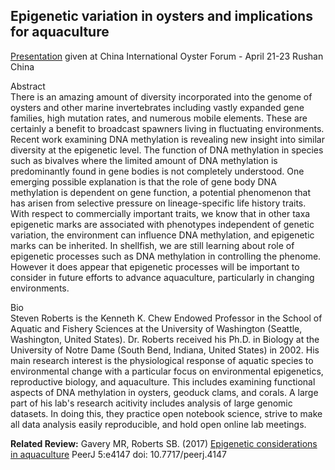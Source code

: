 

## Epigenetic variation in oysters and implications for aquaculture


[Presentation](https://github.com/sr320/talk-Rushan-2018/blob/master/2018-Rushan-Roberts.pdf) given at China International Oyster Forum - April 21-23 Rushan China


Abstract         
There is an amazing amount of diversity incorporated into the genome of oysters and other marine invertebrates including vastly expanded gene families, high mutation rates, and numerous mobile elements. These are certainly a benefit to broadcast spawners living in fluctuating environments. Recent work examining DNA methylation is revealing new insight into similar diversity at the epigenetic level. The function of DNA methylation in species such as bivalves where the limited amount of DNA methylation is predominantly found in gene bodies is not completely understood. One emerging possible explanation is that the role of gene body DNA methylation is dependent on gene function, a potential phenomenon that has arisen from selective pressure on lineage-specific life history traits. With respect to commercially important traits, we know that in other taxa epigenetic marks are associated with phenotypes independent of genetic variation, the environment can influence DNA methylation, and epigenetic marks can be inherited. In shellfish, we are still learning about role of epigenetic processes such as DNA methylation in controlling the phenome. However it does appear that epigenetic processes will be important to consider in future efforts to advance aquaculture, particularly in changing environments.

Bio    
Steven Roberts is the Kenneth K. Chew Endowed Professor in the School of Aquatic and Fishery Sciences at the University of Washington (Seattle, Washington, United States). Dr. Roberts received his Ph.D. in Biology at the University of Notre Dame (South Bend, Indiana, United States) in 2002. His main research interest is the physiological response of aquatic species to environmental change with a particular focus on environmental epigenetics, reproductive biology, and aquaculture. This includes examining functional aspects of DNA methylation in oysters, geoduck clams, and corals.
A large part of his lab's research acitivity includes analysis of large genomic datasets. In doing this, they practice open notebook science, strive to make all data analysis easily reproducible, and hold open online lab meetings. 



**Related Review:**
Gavery MR, Roberts SB. (2017) [Epigenetic considerations in aquaculture](https://doi.org/10.7717/peerj.4147) PeerJ 5:e4147 doi: 10.7717/peerj.4147

